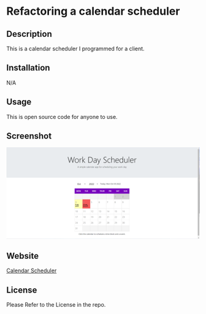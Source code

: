 # Refactoring a calendar scheduler

## Description
This is a calendar scheduler I programmed for a client.

## Installation
N/A

## Usage
This is open source code for anyone to use.

## Screenshot
![An image of the Calendar Scheduler.](./screenshot-one.png)

## Website
<a href ="https://avablakedesign.github.io/avablake-calendar-work-day-scheduler/">Calendar Scheduler</a>

## License
Please Refer to the License in the repo.